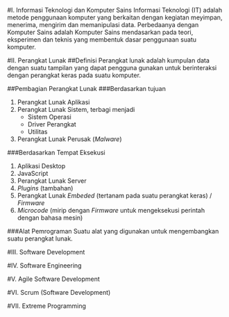 #I. Informasi Teknologi dan Komputer Sains
Informasi Teknologi (IT) adalah metode  penggunaan komputer yang berkaitan dengan kegiatan meyimpan, menerima, mengirim dan memanipulasi data. Perbedaanya dengan Komputer Sains adalah Komputer Sains mendasarkan pada teori, eksperimen dan teknis yang membentuk dasar penggunaan suatu komputer.

#II. Perangkat Lunak
##Definisi
Perangkat lunak adalah kumpulan data dengan suatu tampilan yang dapat pengguna gunakan untuk berinteraksi dengan perangkat keras pada suatu komputer. 

##Pembagian Perangkat Lunak
###Berdasarkan tujuan
1. Perangkat Lunak Aplikasi
2. Perangkat Lunak Sistem, terbagi menjadi
	* Sistem Operasi
	* Driver Perangkat
	* Utilitas
3. Perangkat Lunak Perusak (*Malware*)

###Berdasarkan Tempat Eksekusi
1. Aplikasi Desktop
2. JavaScript
3. Perangkat Lunak Server
4. *Plugins* (tambahan)
5. Perangkat Lunak *Embeded* (tertanam pada suatu perangkat keras) / *Firmware*
6. *Microcode* (mirip dengan *Firmware* untuk mengeksekusi perintah dengan bahasa mesin)

###Alat Pemrograman
Suatu alat yang digunakan untuk mengembangkan suatu perangkat lunak.

#III. Software Development


#IV. Software Engineering

#V. Agile Software Development

#VI. Scrum (Software Development)

#VII. Extreme Programming

